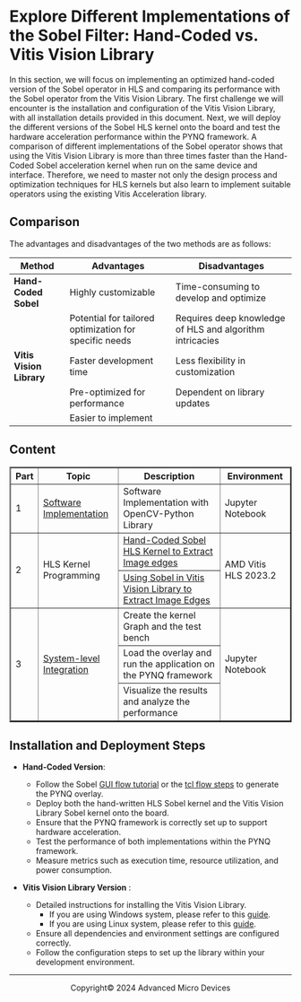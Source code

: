 # Explore Different Implementations of the Sobel Filter: Hand-Coded vs. Vitis Vision Library

In this section, we will focus on implementing an optimized hand-coded version of the Sobel operator in HLS and comparing its performance with the Sobel operator from the Vitis Vision Library. The first challenge we will encounter is the installation and configuration of the Vitis Vision Library, with all installation details provided in this document. Next, we will deploy the different versions of the Sobel HLS kernel onto the board and test the hardware acceleration performance within the PYNQ framework. A comparison of different implementations of the Sobel operator shows that using the Vitis Vision Library is more than three times faster than the Hand-Coded Sobel acceleration kernel when run on the same device and interface. Therefore, we need to master not only the design process and optimization techniques for HLS kernels but also learn to implement suitable operators using the existing Vitis Acceleration library.

## Comparison

The advantages and disadvantages of the two methods are as follows:

| Method                         | Advantages                                             | Disadvantages                                            |
| ------------------------------ | ------------------------------------------------------ | -------------------------------------------------------- |
| **Hand-Coded Sobel**     | Highly customizable                                    | Time-consuming to develop and optimize                   |
|                                | Potential for tailored optimization for specific needs | Requires deep knowledge of HLS and algorithm intricacies |
| **Vitis Vision Library** | Faster development time                                | Less flexibility in customization                        |
|                                | Pre-optimized for performance                          | Dependent on library updates                             |
|                                | Easier to implement                                    |                                                          |

## Content

<table border="2">
<thead>
  <tr>
    <th>Part</th>
    <th>Topic</th>
    <th>Description</th>
    <th>Environment</th>
  </tr>
</thead>
<tbody>
  <tr>
    <td rowspan="1">1</td>
    <td rowspan="1"><a href="https://github.com/Xilinx/xup_high_level_synthesis_design_flow/blob/main/source/sobel/notebook/sobel_part1.ipynb">Software Implementation</a></td>
    <td>Software Implementation with OpenCV-Python Library</td>
    <td rowspan="1">Jupyter Notebook</td>
  </tr>
  <tr>
    <td rowspan="2">2</td>
    <td rowspan="2">HLS Kernel Programming</td>
    <td><a href="https://github.com/Xilinx/xup_high_level_synthesis_design_flow/blob/main/source/sobel/notebook/sobel_part2_handcoded.ipynb">Hand-Coded Sobel HLS Kernel to Extract Image edges</a></td>
    <td rowspan="2">AMD Vitis HLS 2023.2</td>
  </tr>
  <tr>
    <td><a href="https://github.com/Xilinx/xup_high_level_synthesis_design_flow/blob/main/source/sobel/notebook/sobel_part2_visionLib.ipynb">Using Sobel in Vitis Vision Library to Extract Image Edges</a></td>
  </tr>
  <tr>
    <td rowspan="3">3</td>
    <td rowspan="3"><a href="https://github.com/Xilinx/xup_high_level_synthesis_design_flow/blob/main/source/sobel/notebook/sobel_part3.ipynb">System-level Integration</a></td>
    <td>Create the kernel Graph and the test bench</td>
    <td rowspan="3">Jupyter Notebook</td>
  </tr>
  <tr>
    <td>Load the overlay and run the application on the PYNQ framework</td>
  </tr>
  <tr>
    <td>Visualize the results and analyze the performance</td>
  </tr>
</tbody>
</table>

## Installation and Deployment Steps

* **Hand-Coded Version**:

  * Follow the Sobel [GUI flow tutorial](https://github.com/Xilinx/xup_high_level_synthesis_design_flow/blob/main/source/sobel/tutorial/hand_coded_gui_flow.md) or the [tcl flow steps](https://github.com/Xilinx/xup_high_level_synthesis_design_flow/blob/main/docs/pbl.md) to generate the PYNQ overlay.
  * Deploy both the hand-written HLS Sobel kernel and the Vitis Vision Library Sobel kernel onto the board.
  * Ensure that the PYNQ framework is correctly set up to support hardware acceleration.
  * Test the performance of both implementations within the PYNQ framework.
  * Measure metrics such as execution time, resource utilization, and power consumption.
  
* **Vitis Vision Library Version** :

  * Detailed instructions for installing the Vitis Vision Library.
    * If you are using Windows system, please refer to this [guide](https://github.com/Xilinx/xup_high_level_synthesis_design_flow/blob/main/source/sobel/tutorial/vision_library_win.md).
    * If you are using Linux system, please refer to this [guide](./tutorial/vision_library_linux.md).
  * Ensure all dependencies and environment settings are configured correctly.
  * Follow the configuration steps to set up the library within your development environment.

---

<p align="center">Copyright© 2024 Advanced Micro Devices</p>
